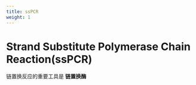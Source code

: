 ```yaml
---
title: ssPCR
weight: 1
---
```


# Strand Substitute Polymerase Chain Reaction(ssPCR)

链置换反应的重要工具是 **链置换酶**